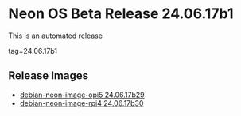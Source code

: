 # Neon OS Beta Release 24.06.17b1
This is an automated release

tag=24.06.17b1

## Release Images
- [debian-neon-image-opi5 24.06.17b29](https://download.neonaiservices.com/neon_os/core/opi5/dev/debian-neon-image-opi5_2024-06-17_18_24.img.xz)
- [debian-neon-image-rpi4 24.06.17b30](https://download.neonaiservices.com/neon_os/core/rpi4/dev/debian-neon-image-rpi4_2024-06-17_18_24.img.xz)
